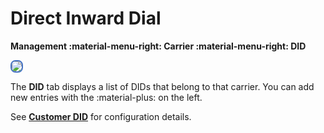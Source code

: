 # Direct Inward Dial

**Management :material-menu-right: Carrier :material-menu-right: DID**

<img src= "/carrier/img/carrierdid.png" style="border: 2px solid #4472C4; border-radius: 8px;">

The **DID** tab displays a list of DIDs that belong to that carrier. You can add new entries with the :material-plus: on the left.

See [**Customer DID**](https://docs.connexcs.com/customer/did/) for configuration details.
